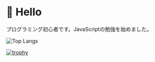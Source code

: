 # 👋 Hello

プログラミング初心者です。JavaScriptの勉強を始めました。

![Top Langs](https://github-readme-stats.vercel.app/api/top-langs/?username=3itch&layout=compact)

[![trophy](https://github-profile-trophy.vercel.app/?username=3itch)](https://github.com/ryo-ma/github-profile-trophy)

<!---
3itch/3itch is a ✨ special ✨ repository because its `README.md` (this file) appears on your GitHub profile.
You can click the Preview link to take a look at your changes.
--->
